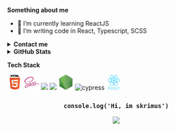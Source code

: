 **Something about me**

<ul>
  <li> 🔭 I’m currently learning ReactJS
<li> 🌱 I’m writing code in React, Typescript, SCSS
</ul>

<details><summary><b>Contact me</b></summary>
    <ul>
        <li><strong>Discord: </strong> <code>skrimuś💨#0001</code></li>
        <li><strong>E-mail: </strong> <code>michalikkontakt@gmail.com</code></li>
    </ul>
</details>
<details> <summary> <b> GitHub Stats </b> </summary>
![Anurag's GitHub stats](https://github-readme-stats.vercel.app/api?username=skrimusss&show_icons=true)
[![Top Langs](https://github-readme-stats.vercel.app/api/top-langs/?username=skrimusss&layout=compact)](https://github.com/anuraghazra/github-readme-stats)
</details>

**Tech Stack**

<img src="https://raw.githubusercontent.com/devicons/devicon/master/icons/html5/html5-original-wordmark.svg" height="35"/>

<img src="https://raw.githubusercontent.com/devicons/devicon/master/icons/sass/sass-original.svg" height="35"/>

<img src="https://upload.wikimedia.org/wikipedia/commons/4/4c/Typescript_logo_2020.svg" height="35">

<img src="https://www.vectorlogo.zone/logos/git-scm/git-scm-icon.svg" height="35"/>

<img src="https://raw.githubusercontent.com/github/explore/80688e429a7d4ef2fca1e82350fe8e3517d3494d/topics/nodejs/nodejs.png" height="35"/>
 
<img src="https://raw.githubusercontent.com/simple-icons/simple-icons/6e46ec1fc23b60c8fd0d2f2ff46db82e16dbd75f/icons/cypress.svg" alt="cypress" width="35" height="35"/>

<img src="https://raw.githubusercontent.com/devicons/devicon/master/icons/react/react-original-wordmark.svg" alt="react" width="35"/>
 
<h3 align="center"> <code>console.log('Hi, im skrimus')</code></h3>
<p align="center"> <img src="https://komarev.com/ghpvc/?username=xmonpl"> </img></p>
